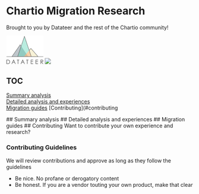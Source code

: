 # Chartio Migration Research
Brought to you by Datateer and the rest of the Chartio community!

<p float="left">
  <img src="/assets/datateer-logo.png" width="100" />
  <img src="/assets/chartio/img2.png" width="100" /> 
</p>

## TOC  
[Summary analysis](#summary)  
[Detailed analysis and experiences](#detailed)  
[Migration guides](#migration)
[Contributing](#contributing

<a name="summary" />
## Summary analysis

<a name="detailed" />
## Detailed analysis and experiences

<a name="migration guides" />
## Migration guides

<a name="contributing" />
## Contributing
Want to contribute your own experience and research? 

### Contributing Guidelines
We will review contributions and approve as long as they follow the guidelines
* Be nice. No profane or derogatory content
* Be honest. If you are a vendor touting your own product, make that clear

